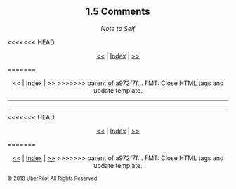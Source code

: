 <!-- Header -->
<h2 align='center'>1.5 Comments</h2>
<p align='center'><em>Note to Self</em></p>
<<<<<<< HEAD
<p align='center'><a href='./methods.md'><<</a> | <a href='../readme.md'>Index</a> | <a href='./doccomments.md'>>></a></p>
=======
<p align='center'><a href='./variables.md'><<</a> | <a href='../readme.md'>Index</a> | <a href='./doccomments.md'>>></a>
>>>>>>> parent of a972f7f... FMT: Close HTML tags and update template.

---

<!-- Content -->



<!-- Footer -->

---

<<<<<<< HEAD
<p align='center'><a href='./methods.md'><<</a> | <a href='../readme.md'>Index</a> | <a href='./doccomments.md'>>></a></p>
=======
<p align='center'><a href='./variables.md'><<</a> | <a href='../readme.md'>Index</a> | <a href='./doccomments.md'>>></a>
>>>>>>> parent of a972f7f... FMT: Close HTML tags and update template.

<sub>© 2018 UberPilot All Rights Reserved</sub>